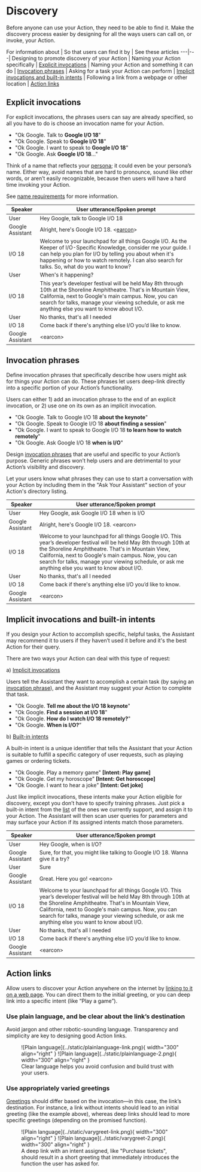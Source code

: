 # Discovery

Before anyone can use your Action, they need to be able to find it. Make the
discovery process easier by designing for all the ways users can call on, or
invoke, your Action.

For information about | So that users can find it by | See these articles
---|---|
Designing to promote discovery of your Action | Naming your Action specifically | [Explicit invocations](../building-blocks/discovery.md)
 | Naming your Action and something it can do | [Invocation phrases](../conversation-design-process/help-users-find-your-action.md)
 | Asking for a task your Action can perform | [Implicit invocations and built-in intents](../conversation-design-process/help-users-find-your-action.md)
 | Following a link from a webpage or other location | [Action links](../conversation-design-process/help-users-find-your-action.md)

## Explicit invocations

For explicit invocations, the phrases users can say are already specified, so
all you have to do is choose an invocation name for your Action.

- "Ok Google. Talk to **Google I/O 18**"
- "Ok Google. Speak to **Google I/O 18**"
- "Ok Google. I want to speak to **Google I/O 18**"
- "Ok Google. Ask **Google I/O 18**..."

Think of a name that reflects your
[persona](../conversation-design-process/create-a-persona.md); it could even be
your persona’s name. Either way, avoid names that are hard to pronounce, sound
like other words, or aren’t easily recognizable, because then users will have a
hard time invoking your Action.

See
[name requirements](https://developers.google.com/assistant/console/policies/general-policies#name_requirements)
for more information.

Speaker | User utterance/Spoken prompt
---|---
User | Hey Google, talk to Google I/O 18
Google Assistant | Alright, here's Google I/O 18. &lt;[earcon](../conversational-components/earcons.md)&gt;
I/O 18 | Welcome to your launchpad for all things Google I/O. As the Keeper of I/O-Specific Knowledge, consider me your guide. I can help you plan for I/O by telling you about when it's happening or how to watch remotely. I can also search for talks. So, what do you want to know?
User | When's it happening?
I/O 18 | This year’s developer festival will be held May 8th through 10th at the Shoreline Amphitheatre. That's in Mountain View, California, next to Google's main campus. Now, you can search for talks, manage your viewing schedule, or ask me anything else you want to know about I/O.
User | No thanks, that's all I needed
I/O 18 | Come back if there's anything else I/O you’d like to know.
Google Assistant | &lt;earcon&gt;

## Invocation phrases

Define invocation phrases that specifically describe how users might ask for
things your Action can do. These phrases let users deep-link directly into a
specific portion of your Action’s functionality.

Users can either 1) add an invocation phrase to the end of an explicit invocation, or 2) use one on its own as an implicit invocation.

- "Ok Google. Talk to Google I/O 18 **about the keynote**"
- "Ok Google. Speak to Google I/O 18 **about finding a session**"
- "Ok Google. I want to speak to Google I/O 18 **to learn how to watch remotely**"
- "Ok Google. Ask Google I/O 18 **when is I/O**"

Design
[invocation phrases](https://developers.google.com/assistant/conversational/build/main-invocation)
that are useful and specific to your Action’s purpose. Generic phrases won’t
help users and are detrimental to your Action’s visibility and discovery.

Let your users know what phrases they can use to start a conversation with your
Action by including them in the "Ask Your Assistant" section of your Action's
directory listing.

Speaker | User utterance/Spoken prompt
---|---
User | Hey Google, ask Google I/O 18 when is I/O
Google Assistant | Alright, here's Google I/O 18. &lt;earcon&gt;
I/O 18 | Welcome to your launchpad for all things Google I/O. This year’s developer festival will be held May 8th through 10th at the Shoreline Amphitheatre. That's in Mountain View, California, next to Google's main campus. Now, you can search for talks, manage your viewing schedule, or ask me anything else you want to know about I/O.
User | No thanks, that's all I needed
I/O 18 | Come back if there's anything else I/O you’d like to know.
Google Assistant | &lt;earcon&gt;

## Implicit invocations and built-in intents

If you design your Action to accomplish specific, helpful tasks, the Assistant
may recommend it to users if they haven’t used it before and it's the best
Action for their query.

There are two ways your Action can deal with this type of request:

a) [Implicit invocations](https://developers.google.com/assistant/conversational/build/invocation#create_implicit_invocations)

Users tell the Assistant they want to accomplish a certain task (by saying an
[invocation phrase](https://developers.google.com/assistant/conversational/build/main-invocation)),
and the Assistant may suggest your Action to complete that task.

- "Ok Google. **Tell me about the I/O 18 keynote**"
- "Ok Google. **Find a session at I/O 18**"
- "Ok Google. **How do I watch I/O 18 remotely?**"
- "Ok Google. **When is I/O?**”

b) [Built-in intents](https://developers.google.com/assistant/conversational/build/built-in-intents)

A built-in intent is a unique identifier that tells the Assistant that your
Action is suitable to fulfill a specific category of user requests, such as
playing games or ordering tickets.

- "Ok Google. Play a memory game" **[Intent: Play game]**
- "Ok Google. Get my horoscope" **[Intent: Get horoscope]**
- "Ok Google. I want to hear a joke" **[Intent: Get joke]**

Just like implicit invocations, these intents make your Action eligible for
discovery, except you don’t have to specify training phrases. Just pick a
built-in intent from the
[list](https://developers.google.com/assistant/conversational/build/built-in-intents)
of the ones we currently support, and assign it to your Action. The Assistant
will then scan user queries for parameters and may surface your Action if its
assigned intents match those parameters.

Speaker | User utterance/Spoken prompt
---|---
User | Hey Google, when is I/O?
Google Assistant | Sure, for that, you might like talking to Google I/O 18. Wanna give it a try?
User | Sure
Google Assistant | Great. Here you go! &lt;earcon&gt;
I/O 18 | Welcome to your launchpad for all things Google I/O. This year’s developer festival will be held May 8th through 10th at the Shoreline Amphitheatre. That's in Mountain View, California, next to Google's main campus. Now, you can search for talks, manage your viewing schedule, or ask me anything else you want to know about I/O.
User | No thanks, that's all I needed
I/O 18 | Come back if there's anything else I/O you’d like to know.
Google Assistant | &lt;earcon&gt;

## Action links

Allow users to discover your Action anywhere on the internet by [linking to it
on a web
page](https://developers.google.com/assistant/engagement/assistant-links). You
can direct them to the initial greeting, or you can deep link into a specific
intent (like “Play a game”).

### Use plain language, and be clear about the link’s destination

Avoid jargon and other robotic-sounding language. Transparency and simplicity
are key to designing good Action links.

<figure markdown>
  ![Plain language](../static/plainlanguage-link.png){ width="300" align="right" }
  ![Plain language](../static/plainlanguage-2.png){ width="300" align="right" }
  <figcaption>
    Clear language helps you avoid confusion and build trust with your users.
  </figcaption>
</figure>

### Use appropriately varied greetings

[Greetings](../conversational-components/greetings.md) should differ based on
the invocation—in this case, the link’s destination. For instance, a link
without intents should lead to an initial greeting (like the example above),
whereas deep links should lead to more specific greetings (depending on the
promised function).

<figure markdown>
  ![Plain language](../static/varygreet-link.png){ width="300" align="right" }
  ![Plain language](../static/varygreet-2.png){ width="300" align="right" }
  <figcaption>
    A deep link with an intent assigned, like "Purchase tickets", should result in a
    short greeting that immediately introduces the function the user has asked for.
  </figcaption>
</figure>
